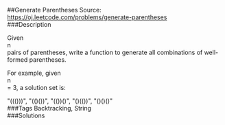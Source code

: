 ##Generate Parentheses
Source: https://oj.leetcode.com/problems/generate-parentheses  
###Description

                

Given   
n  
 pairs of parentheses, write a function to generate all combinations of well-formed parentheses.
  


  

For example, given   
n  
 = 3, a solution set is:
  

  

  
"((()))", "(()())", "(())()", "()(())", "()()()"  
###Tags
Backtracking, String  
###Solutions